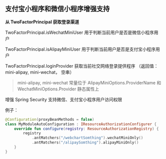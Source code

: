 ## 支付宝小程序和微信小程序增强支持

**从 TwoFactorPrincipal 获取登录渠道**

TwoFactorPrincipal.isWechatMiniUser 用于判断当前用户是否是微信小程序用户

TwoFactorPrincipal.isAlipayMiniUser 用于判断当前用户是否是支付宝小程序用户

TwoFactorPrincipal.loginProvider 获取当前社交网络登录提供程序 （返回值： mini-alipay, mini-wechat， 空串）

> mini-alipay, mini-wechat 常量位于 AlipayMiniOptions.ProviderName 和 WechatMiniOptions.Provider 静态属性上

增强 Spring Security 支持微信、支付宝小程序用户访问权限

例子：

```kotlin
@Configuration(proxyBeanMethods = false)
class MyModuleAutoConfiguration : IResourceAuthorizationConfigurer {
    override fun configure(registry: ResourceAuthorizationRegistry) {
        registry
            .antMatchers("/webchartSomthing").wechatMiniOnly()
            .antMatchers("/alipaySomthing").alipayMiniOnly()
    }
}
```
